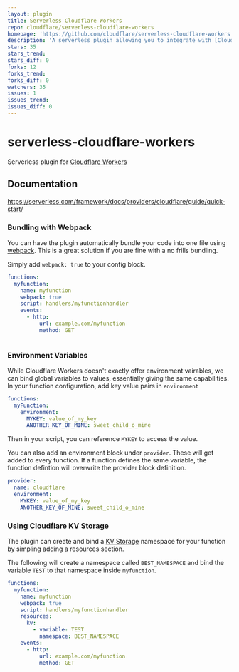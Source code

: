 ```yaml
---
layout: plugin
title: Serverless Cloudflare Workers
repo: cloudflare/serverless-cloudflare-workers
homepage: 'https://github.com/cloudflare/serverless-cloudflare-workers'
description: 'A serverless plugin allowing you to integrate with [Cloudflare Workers](https://cloudflareworkers.com/#12a9195720fe4ed660949efdbd9c0219:https://tutorial.cloudflareworkers.com)'
stars: 35
stars_trend: 
stars_diff: 0
forks: 12
forks_trend: 
forks_diff: 0
watchers: 35
issues: 1
issues_trend: 
issues_diff: 0
---
```



# serverless-cloudflare-workers

Serverless plugin for [Cloudflare Workers](https://developers.cloudflare.com/workers/)

## Documentation

https://serverless.com/framework/docs/providers/cloudflare/guide/quick-start/

### Bundling with Webpack

You can have the plugin automatically bundle your code into one file using [webpack](https://webpack.js.org/). This is a great solution if you are fine with a no frills bundling.

Simply add `webpack: true` to your config block.

```yaml
functions:
  myfunction:
    name: myfunction
    webpack: true
    script: handlers/myfunctionhandler
    events:
      - http:
          url: example.com/myfunction
          method: GET
  
```

### Environment Variables

While Cloudflare Workers doesn't exactly offer environment vairables, we can bind global variables to values, essentially giving the same capabilities. In your function configuration, add key value pairs in `environment`

```yaml
functions:
  myFunction:
    environment:
      MYKEY: value_of_my_key
      ANOTHER_KEY_OF_MINE: sweet_child_o_mine

```

Then in your script, you can reference `MYKEY` to access the value.

You can also add an environment block under `provider`. These will get added to every function. If a function defines the same variable, the function defintion will overwrite the provider block definition.

```yaml
provider:
  name: cloudflare
  environment:
    MYKEY: value_of_my_key
    ANOTHER_KEY_OF_MINE: sweet_child_o_mine

```

### Using Cloudflare KV Storage

The plugin can create and bind a [KV Storage](https://developers.cloudflare.com/workers/kv/) namespace for your function by simpling adding a resources section.

The following will create a namespace called `BEST_NAMESPACE` and bind the variable `TEST` to that namespace inside `myfunction`.

```yaml
functions:
  myfunction:
    name: myfunction
    webpack: true
    script: handlers/myfunctionhandler
    resources:
      kv:
        - variable: TEST
          namespace: BEST_NAMESPACE
    events:
      - http:
          url: example.com/myfunction
          method: GET
```
